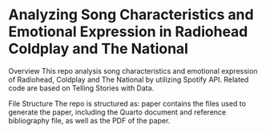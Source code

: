 # Analyzing Song Characteristics and Emotional Expression in Radiohead Coldplay and The National
Overview
This repo analysis song characteristics and emotional expression of  Radiohead, Coldplay and The National by utilizing Spotify API. Related code are based on Telling Stories with Data. 

File Structure
The repo is structured as:
paper contains the files used to generate the paper, including the Quarto document and reference bibliography file, as well as the PDF of the paper.

